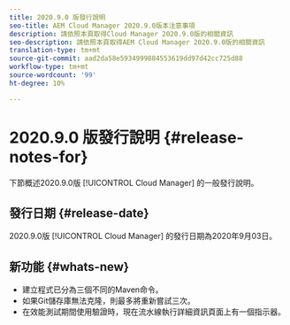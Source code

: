 ```yaml
---
title: 2020.9.0 版發行說明
seo-title: AEM Cloud Manager 2020.9.0版本注意事項
description: 請依照本頁取得Cloud Manager 2020.9.0版的相關資訊
seo-description: 請依照本頁取得AEM Cloud Manager 2020.9.0版的相關資訊
translation-type: tm+mt
source-git-commit: aad2da58e5934999884553619dd97d42cc725d88
workflow-type: tm+mt
source-wordcount: '99'
ht-degree: 10%

---
```


# 2020.9.0 版發行說明 {#release-notes-for}

下節概述2020.9.0版 [!UICONTROL Cloud Manager] 的一般發行說明。

## 發行日期 {#release-date}

2020.9.0版 [!UICONTROL Cloud Manager] 的發行日期為2020年9月03日。

## 新功能 {#whats-new}

* 建立程式已分為三個不同的Maven命令。
* 如果Git儲存庫無法克隆，則最多將重新嘗試三次。
* 在效能測試期間使用驗證時，現在流水線執行詳細資訊頁面上有一個指示器。